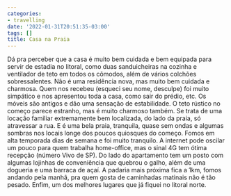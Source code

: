```yaml
---
categories:
- travelling
date: '2022-01-31T20:51:35-03:00'
tags: []
title: Casa na Praia
---
```


Dá pra perceber que a casa é muito bem cuidada e bem equipada para servir de estadia no litoral, como duas sanduicheiras na cozinha e ventilador de teto em todos os cômodos, além de vários colchões sobressalentes. Não é uma residência nova, mas muito bem cuidada e charmosa. Quem nos recebeu (esqueci seu nome, desculpe) foi muito simpático e nos apresentou toda a casa, como sair do prédio, etc. Os móveis são antigos e dão uma sensação de estabilidade. O teto rústico no começo parece estranho, mas é muito charmoso também. Se trata de uma locação familiar extremamente bem localizada, do lado da praia, só atravessar a rua. E é uma bela praia, tranquila, quase sem ondas e algumas sombras nos locais longe dos poucos quiosques do começo. Fomos em alta temporada dias de semana e foi muito tranquilo. A internet pode oscilar um pouco para quem trabalha home-office, mas o sinal 4G tem ótima recepção (número Vivo de SP). Do lado do apartamento tem um posto com algumas lojinhas de conveniência que quebrou o galho, além de uma dogueria e uma barraca de açaí. A padaria mais próxima fica a 1km, fomos andando pela manhã, pra quem gosta de caminhadas matinais não é tão pesado. Enfim, um dos melhores lugares que já fiquei no litoral norte.

